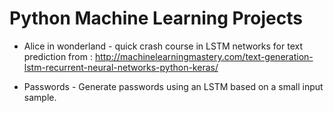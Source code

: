 # Python Machine Learning Projects

* Alice in wonderland - quick crash course in LSTM networks for text prediction
	from : http://machinelearningmastery.com/text-generation-lstm-recurrent-neural-networks-python-keras/

* Passwords - Generate passwords using an LSTM based on a small input sample.
